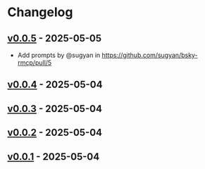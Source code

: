 # Changelog

## [v0.0.5](https://github.com/sugyan/bsky-rmcp/compare/v0.0.4...v0.0.5) - 2025-05-05
- Add prompts by @sugyan in https://github.com/sugyan/bsky-rmcp/pull/5

## [v0.0.4](https://github.com/sugyan/bsky-rmcp/compare/v0.0.3...v0.0.4) - 2025-05-04

## [v0.0.3](https://github.com/sugyan/bsky-rmcp/compare/v0.0.2...v0.0.3) - 2025-05-04

## [v0.0.2](https://github.com/sugyan/bsky-rmcp/compare/v0.0.1...v0.0.2) - 2025-05-04

## [v0.0.1](https://github.com/sugyan/bsky-rmcp/commits/v0.0.1) - 2025-05-04

